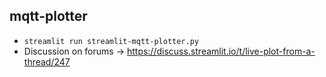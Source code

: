 ## mqtt-plotter
* `streamlit run streamlit-mqtt-plotter.py`
* Discussion on forums -> https://discuss.streamlit.io/t/live-plot-from-a-thread/247